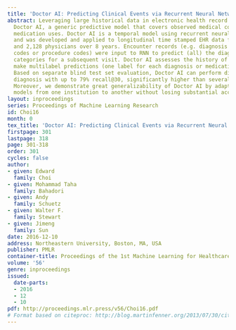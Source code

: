 ```yaml
---
title: 'Doctor AI: Predicting Clinical Events via Recurrent Neural Networks'
abstract: Leveraging large historical data in electronic health record (EHR), we developed
  Doctor AI, a generic predictive model that covers observed medical conditions and
  medication uses. Doctor AI is a temporal model using recurrent neural networks (RNN)
  and was developed and applied to longitudinal time stamped EHR data from 260K patients
  and 2,128 physicians over 8 years. Encounter records (e.g. diagnosis codes, medication
  codes or procedure codes) were input to RNN to predict (all) the diagnosis and medication
  categories for a subsequent visit. Doctor AI assesses the history of patients to
  make multilabel predictions (one label for each diagnosis or medication category).
  Based on separate blind test set evaluation, Doctor AI can perform differential
  diagnosis with up to 79% recall@30, significantly higher than several baselines.
  Moreover, we demonstrate great generalizability of Doctor AI by adapting the resulting
  models from one institution to another without losing substantial accuracy.
layout: inproceedings
series: Proceedings of Machine Learning Research
id: Choi16
month: 0
tex_title: 'Doctor AI: Predicting Clinical Events via Recurrent Neural Networks'
firstpage: 301
lastpage: 318
page: 301-318
order: 301
cycles: false
author:
- given: Edward
  family: Choi
- given: Mohammad Taha
  family: Bahadori
- given: Andy
  family: Schuetz
- given: Walter F.
  family: Stewart
- given: Jimeng
  family: Sun
date: 2016-12-10
address: Northeastern University, Boston, MA, USA
publisher: PMLR
container-title: Proceedings of the 1st Machine Learning for Healthcare Conference
volume: '56'
genre: inproceedings
issued:
  date-parts:
  - 2016
  - 12
  - 10
pdf: http://proceedings.mlr.press/v56/Choi16.pdf
# Format based on citeproc: http://blog.martinfenner.org/2013/07/30/citeproc-yaml-for-bibliographies/
---
```

